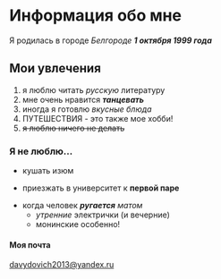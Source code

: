 # Информация обо мне 
Я родилась в городе *Белгороде* __*1 октября 1999 года*__ 
## Мои увлечения
1. я люблю читать _русскую_ литературу
2. мне очень нравится **_танцевать_**
3. иногда я готовлю _вкусные блюда_ 
4. ПУТЕШЕСТВИЯ - это также мое хобби! 
1. ~~я люблю ничего не делать~~
### Я не люблю...
+ кушать изюм
- приезжать в университет к **первой паре**
+ когда человек **_ругается_** _матом_
  - *утренние* электрички (и вечерние)
  * монинские особенно! 
#### Моя почта
davydovich2013@yandex.ru

